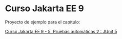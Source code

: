 # Curso Jakarta EE 9

Proyecto de ejemplo para el capítulo:

<a href="https://danielme.com/2021/04/15/curso-jakarta-ee-pruebas-automaticas-junit5">Curso Jakarta EE 9 - 5. Pruebas automáticas 2 : JUnit 5</a>

